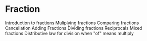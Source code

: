 # Fraction 

Introduction to fractions 
Muliplying fractions 
Comparing fractions
Cancellation 
Adding Fractions 
Dividing fractions 
Reciprocals 
Mixed fractions
Distributive law for division 
when "of" means multiply 
